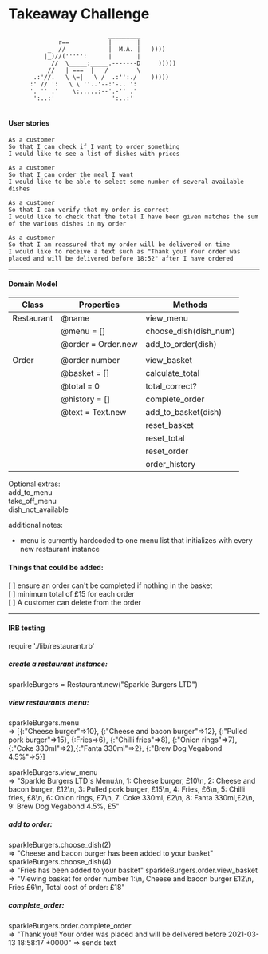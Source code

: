 Takeaway Challenge
==================
```
                            _________
              r==           |       |
           _  //            |  M.A. |   ))))
          |_)//(''''':      |       |
            //  \_____:_____.-------D     )))))
           //   | ===  |   /        \
       .:'//.   \ \=|   \ /  .:'':./    )))))
      :' // ':   \ \ ''..'--:'-.. ':
      '. '' .'    \:.....:--'.-'' .'
       ':..:'                ':..:'


```
#### User stories

```
As a customer
So that I can check if I want to order something
I would like to see a list of dishes with prices

As a customer
So that I can order the meal I want
I would like to be able to select some number of several available dishes

As a customer
So that I can verify that my order is correct
I would like to check that the total I have been given matches the sum of the various dishes in my order

As a customer
So that I am reassured that my order will be delivered on time
I would like to receive a text such as "Thank you! Your order was placed and will be delivered before 18:52" after I have ordered
```
----

#### Domain Model

| Class      | Properties                 | Methods              |
|------------|---------------------------|-----------------------|
| Restaurant | @name                     | view_menu             |
|            | @menu = []                | choose_dish(dish_num) |
|            | @order = Order.new        | add_to_order(dish)    |
|            |                           |                       |
| Order      | @order number             | view_basket           |
|            | @basket = []              | calculate_total       |
|            | @total = 0                | total_correct?        |
|            | @history = []             | complete_order        |
|            | @text = Text.new          | add_to_basket(dish)   |
|            |                           | reset_basket          |
|            |                           | reset_total           |
|            |                           | reset_order           |
|            |                           | order_history         |


Optional extras:  
add_to_menu  
take_off_menu  
dish_not_available  

additional notes:  
* menu is currently hardcoded to one menu list that initializes with every new restaurant instance  


#### Things that could be added:  

[ ] ensure an order can't be completed if nothing in the basket  
[ ] minimum total of £15 for each order  
[ ] A customer can delete from the order  

----
#### IRB testing

require './lib/restaurant.rb'

##### create a restaurant instance:  
sparkleBurgers = Restaurant.new("Sparkle Burgers LTD")

##### view restaurants menu:  
sparkleBurgers.menu  
      => [{:"Cheese burger"=>10}, {:"Cheese and bacon burger"=>12}, {:"Pulled pork burger"=>15}, {:Fries=>6}, {:"Chilli fries"=>8}, {:"Onion rings"=>7}, {:"Coke 330ml"=>2},{:"Fanta 330ml"=>2}, {:"Brew Dog Vegabond 4.5%"=>5}]

sparkleBurgers.view_menu  
      => "Sparkle Burgers LTD's Menu:\n, 1: Cheese burger, £10\n, 2: Cheese and bacon burger, £12\n, 3: Pulled pork burger, £15\n, 4: Fries, £6\n, 5: Chilli fries, £8\n, 6: Onion rings, £7\n, 7: Coke 330ml, £2\n, 8: Fanta 330ml,£2\n, 9: Brew Dog Vegabond 4.5%, £5"


#####  add to order:  
sparkleBurgers.choose_dish(2)  
        => "Cheese and bacon burger has been added to your basket"
sparkleBurgers.choose_dish(4)  
        => "Fries has been added to your basket"
sparkleBurgers.order.view_basket  
         => "Viewing basket for order number 1:\n, Cheese and bacon burger £12\n, Fries £6\n, Total cost of order: £18"

##### complete_order:  
sparkleBurgers.order.complete_order  
          => "Thank you! Your order was placed and will be delivered before 2021-03-13 18:58:17 +0000"
          => sends text

